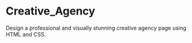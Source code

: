 # Creative_Agency
Design a professional and visually stunning creative agency page using HTML and CSS. 
